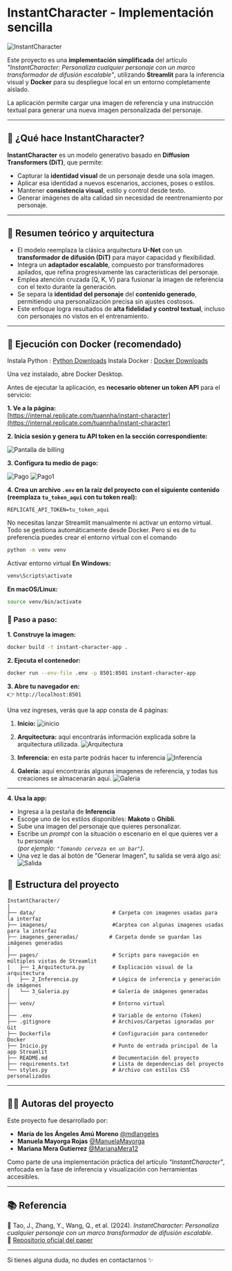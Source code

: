 #  InstantCharacter - Implementación sencilla

![InstantCharacter](data/Image_1_readme.png)

Este proyecto es una **implementación simplificada** del artículo _"InstantCharacter: Personaliza cualquier personaje con un marco transformador de difusión escalable"_, utilizando **Streamlit** para la inferencia visual y **Docker** para su despliegue local en un entorno completamente aislado.

La aplicación permite cargar una imagen de referencia y una instrucción textual para generar una nueva imagen personalizada del personaje.

---

## 🧠 ¿Qué hace InstantCharacter?

**InstantCharacter** es un modelo generativo basado en **Diffusion Transformers (DiT)**, que permite:

- Capturar la **identidad visual** de un personaje desde una sola imagen.
- Aplicar esa identidad a nuevos escenarios, acciones, poses o estilos.
- Mantener **consistencia visual**, estilo y control desde texto.
- Generar imágenes de alta calidad sin necesidad de reentrenamiento por personaje.

---

## 🧠 Resumen teórico y arquitectura

- El modelo reemplaza la clásica arquitectura **U-Net** con un **transformador de difusión (DiT)** para mayor capacidad y flexibilidad.
- Integra un **adaptador escalable**, compuesto por transformadores apilados, que refina progresivamente las características del personaje.
- Emplea atención cruzada (Q, K, V) para fusionar la imagen de referencia con el texto durante la generación.
- Se separa la **identidad del personaje** del **contenido generado**, permitiendo una personalización precisa sin ajustes costosos.
- Este enfoque logra resultados de **alta fidelidad y control textual**, incluso con personajes no vistos en el entrenamiento.

---

## 🚀 Ejecución con Docker (recomendado)

Instala Python : [Python Downloads](https://www.python.org/downloads/)
Instala Docker : [Docker Downloads](https://www.docker.com/)

Una vez instalado, abre Docker Desktop.

Antes de ejecutar la aplicación, es **necesario obtener un token API** para el servicio:

**1. Ve a la página:**  
   [https://internal.replicate.com/tuannha/instant-character](https://internal.replicate.com/tuannha/instant-character)  

**2. Inicia sesión y genera tu **API token** en la sección correspondiente:**

![Pantalla de billing](data/billing.png)

**3. Configura tu medio de pago:**

![Pago](data/tarjeta.png)
![Pago1](data/pago.png)

**4. Crea un archivo `.env` en la raíz del proyecto con el siguiente contenido (reemplaza `tu_token_aqui` con tu token real):**

```env
REPLICATE_API_TOKEN=tu_token_aqui
```

No necesitas lanzar Streamlit manualmente ni activar un entorno virtual. Todo se gestiona automáticamente desde Docker.
Pero si es de tu preferencia puedes crear el entorno virtual con el comando 

```bash
python -m venv venv
```

Activar entorno virtual
**En Windows:**
```bash
venv\Scripts\activate
```

**En macOS/Linux:**
```bash
source venv/bin/activate
```

### 🐳 Paso a paso:

**1. Construye la imagen:**

```bash
docker build -t instant-character-app .
```

**2. Ejecuta el contenedor:**

```bash
docker run --env-file .env -p 8501:8501 instant-character-app
```

**3. Abre tu navegador en:**  
👉 `http://localhost:8501`

Una vez ingreses, verás que la app consta de 4 páginas:
   1. **Inicio:**
   ![inicio](data/inicio.png)

   2. **Arquitectura:** aquí encontrarás información explicada sobre la arquitectura utilizada.
   ![Arquitectura](data/arqui.png)

   3. **Inferencia:** en esta parte podrás hacer tu inferencia
   ![Inferencia](data/inferencia.png)

   4. **Galería:** aquí encontrarás algunas imagenes de referencia, y todas tus creaciones se almacenarán aquí.
   ![Galeria](data/galeria.png)


---

**4. Usa la app:**

   - Ingresa a la pestaña de **Inferencia**
   - Escoge uno de los estilos disponibles: **Makoto** o **Ghibli**.
   - Sube una imagen del personaje que quieres personalizar.
   - Escribe un *prompt* con la situación o escenario en el que quieres ver a tu personaje  
     *(por ejemplo: `"Tomando cerveza en un bar"`)*.
   - Una vez le das al botón de "Generar Imagen", tu salida se verá algo así:
      ![Salida](data/salida.jpg)



## 📁 Estructura del proyecto

```
InstantCharacter/
│
├── data/                         # Carpeta con imagenes usadas para la interfaz
├── imagenes/                     #Carptea con algunas imagenes usadas para la interfaz
├── imagenes_generadas/          # Carpeta donde se guardan las imágenes generadas
│
├── pages/                        # Scripts para navegación en múltiples vistas de Streamlit
│   ├── 1_Arquitectura.py         # Explicación visual de la arquitectura
│   ├── 2_Inferencia.py           # Lógica de inferencia y generación de imágenes
│   └── 3_Galeria.py              # Galería de imágenes generadas
│
├── venv/                         # Entorno virtual 
│
├── .env                          # Variable de entorno (Token)
├── .gitignore                    # Archivos/Carpetas ignoradas por Git
├── Dockerfile                    # Configuración para contenedor Docker
├── Inicio.py                     # Punto de entrada principal de la app Streamlit
├── README.md                     # Documentación del proyecto
├── requirements.txt              # Lista de dependencias del proyecto
└── styles.py                     # Archivo con estilos CSS personalizados

```


---

## 👩‍💻 Autoras del proyecto

Este proyecto fue desarrollado por:

- **María de los Ángeles Amú Moreno** [@mdlangeles](https://github.com/mdlangeles)
- **Manuela Mayorga Rojas**  [@ManuelaMayorga](https://github.com/ManuelaMayorga)
- **Mariana Mera Gutierrez** [@MarianaMera12](https://github.com/MarianaMera12)

Como parte de una implementación práctica del artículo _"InstantCharacter"_, enfocada en la fase de inferencia y visualización con herramientas accesibles.

---

## 📚 Referencia

📄 Tao, J., Zhang, Y., Wang, Q., et al. (2024). *InstantCharacter: Personaliza cualquier personaje con un marco transformador de difusión escalable*.  
🔗 [Repositorio oficial del paper](https://github.com/Tencent/InstantCharacter)

---

Si tienes alguna duda, no dudes en contactarnos ✨




